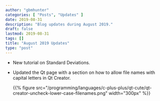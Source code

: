```yaml
---
author: "gbmhunter"
categories: [ "Posts", "Updates" ]
date: 2019-08-31
description: "Blog updates during August 2019."
draft: false
lastmod: 2019-08-31
tags: []
title: "August 2019 Updates"
type: "post"
---
```


* New tutorial on Standard Deviations.

* Updated the Qt page with a section on how to allow file names with capital letters in Qt Creator.

    {{% figure src="/programming/languages/c-plus-plus/qt-cute/qt-creator-uncheck-lower-case-filenames.png" width="300px" %}}